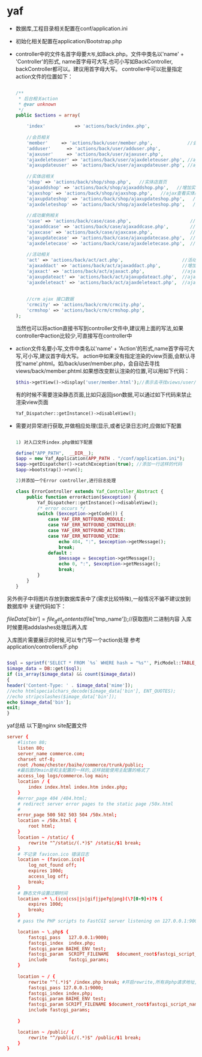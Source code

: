 yaf
===

* 数据库,工程目录相关配置在conf/application.ini
* 初始化相关配置在application/Bootstrap.php
* controller中的文件名首字母要`大写`,如Back.php。文件中类名以'name' + 'Controller'的形式, name首字母可大写,也可小写如BackController, backController都可以。建议用首字母大写。
	controller中可以批量指定action文件的位置如下：
	```php
	
    /**
     * 后台相关action
     * @var unknown
     */
	public $actions = array(

		'index'           => 'actions/back/index.php',                  //首页欢迎页面
	    
	    //会员相关
	    'member'     => 'actions/back/user/member.php',             //会员页面
	    'adduser'      => 'actions/back/user/adduser.php',              //添加新用户
	    'ajaxuser'     => 'actions/back/user/ajaxuser.php',              // ajax用户详细信息
	    'ajaxdeleteuser' => 'actions/back/user/ajaxdeleteuser.php', //ajax删除用户
	    'ajaxupdateuser' => 'actions/back/user/ajaxupdateuser.php', //ajax删除用户
	    
	    //实体店相关
	    'shop' => 'actions/back/shop/shop.php',   //实体店首页
	    'ajaxaddshop' => 'actions/back/shop/ajaxaddshop.php',   //增加实体店
	    'ajaxshop' => 'actions/back/shop/ajaxshop.php',   //ajax查看实体店详细信息
	    'ajaxupdateshop' => 'actions/back/shop/ajaxupdateshop.php',   //ajax更新实体店信息	    
	    'ajaxdeleteshop' => 'actions/back/shop/ajaxdeleteshop.php',   //ajax删除实体店信息
        
        //成功案例相关
	    'case' => 'actions/back/case/case.php',                      //成功案例首页
	    'ajaxaddcase' => 'actions/back/case/ajaxaddcase.php',        //增加成功案例
	    'ajaxcase' => 'actions/back/case/ajaxcase.php',              //ajax查看成功案例详细信息
	    'ajaxupdatecase' => 'actions/back/case/ajaxupdatecase.php',  //ajax更新成功案例信息	    
	    'ajaxdeletecase' => 'actions/back/case/ajaxdeletecase.php',  //ajax删除成功案例信息
	        
        //活动相关
	    'act' => 'actions/back/act/act.php',                      //活动首页
	    'ajaxaddact' => 'actions/back/act/ajaxaddact.php',        //增加活动
	    'ajaxact' => 'actions/back/act/ajaxact.php',              //ajax查看活动详细信息
	    'ajaxupdateact' => 'actions/back/act/ajaxupdateact.php',  //ajax更新活动信息	    
	    'ajaxdeleteact' => 'actions/back/act/ajaxdeleteact.php',  //ajax删除活动
	    
	        
	    //crm ajax 接口数据
	    'crmcity' => 'actions/back/crm/crmcity.php',
	    'crmshop' => 'actions/back/crm/crmshop.php',
	);
	```
	当然也可以将action直接书写到controller文件中,建议用上面的写法,如果controller中action比较少,可直接写在controller中
	
* action文件名要小写,文件中类名以'name' + 'Action'的形式,name首字母可大写,可小写,建议首字母大写。
action中如果没有指定渲染的view页面,会默认寻找'name'.phtml。如/back/user/member.php，会自动去寻找views/back/member.phtml.如果想改变默认渲染的位置,可以用如下代码：
	
	```php
	$this->getView()->display('user/member.html');//表示去寻找views/user/member.phtml,并渲染
	```
	
	有的时候不需要渲染静态页面,比如只返回json数据,可以通过如下代码来禁止渲染view页面
	
	```php
	Yaf_Dispatcher::getInstance()->disableView();
	```


* 需要对异常进行获取,并做相应处理(显示,或者记录日志)时,应做如下配置
 	
 	```php

	1) 对入口文件index.php做如下配置
	
	define("APP_PATH",  __DIR__);  
	$app = new Yaf_Application(APP_PATH . "/conf/application.ini");  
	$app->getDispatcher()->catchException(true); //添加一行这样的代码
	$app->bootstrap()->run();
	
	2)并添加一个Error controller,进行日志处理
	
	class ErrorController extends Yaf_Controller_Abstract {
	    public function errorAction($exception) {
	        Yaf_Dispatcher::getInstance()->disableView();
	        /* error occurs */
	        switch ($exception->getCode()) {
	            case YAF_ERR_NOTFOUND_MODULE:
	            case YAF_ERR_NOTFOUND_CONTROLLER:
	            case YAF_ERR_NOTFOUND_ACTION:
	            case YAF_ERR_NOTFOUND_VIEW:
	                echo 404, ":", $exception->getMessage();
	                break;
	            default :
	                $message = $exception->getMessage();
	                echo 0, ":", $exception->getMessage();
	                break;
	        }
	    }
	}
	```
另外例子中将图片存放到数据库表中了(需求比较特殊),一般情况不骗不建议放到数据库中
关键代码如下：

$fileData['bin'] = file_get_contents($file['tmp_name']);//获取图片二进制内容
入库时候要用addslashes处理后再入库

入库图片需要展示的时候,可以专门写一个action处理
参考application/controllers/F.php

```php

$sql = sprintf('SELECT * FROM `%s` WHERE hash = "%s"', PicModel::TABLE_NAME, $hash);
$image_data = DB::get($sql);
if (is_array($image_data) && count($image_data))
{   
header('Content-Type: ' . $image_data['mime']);
//echo htmlspecialchars_decode($image_data['bin'], ENT_QUOTES);
//echo stripcslashes($image_data['bin']);
echo $image_data['bin'];
exit;
} 

```
 

	
yaf总结
以下是nginx site配置文件

```conf
server {
    #listen 80;
    listen 80;
    server_name commerce.com;
    charset utf-8;
    root /home/chester/baihe/commerce/trunk/public;
    #最后面的main是和主配置的一样的,这样就能使用主配置的格式了
    access_log logs/commerce.log main;
    location / {
        index index.html index.htm index.php;
    }
    #error_page 404 /404.html;
    # redirect server error pages to the static page /50x.html
    #
    error_page 500 502 503 504 /50x.html;
    location = /50x.html {
        root html;
    }
    location ~ /static/ {
        rewrite "^/static/(.*)$" /static/$1 break;
    }
    # 不记录 favicon.ico 错误日志
    location ~ (favicon.ico){
        log_not_found off;
        expires 100d;
        access_log off;
        break;
    }
    # 静态文件设置过期时间
    location ~* \.(ico|css|js|gif|jpe?g|png)(\?[0-9]+)?$ {
        expires 100d;
        break;
    }
    # pass the PHP scripts to FastCGI server listening on 127.0.0.1:9000

    location ~ \.php$ {
        fastcgi_pass   127.0.0.1:9000;
        fastcgi_index  index.php;
        fastcgi_param BAIHE_ENV test;
        fastcgi_param  SCRIPT_FILENAME   $document_root$fastcgi_script_name;
        include        fastcgi_params;
    }
	
    location ~ / {
        rewrite "^(.*)$" /index.php break; #开启rewrite,所有非php请求地址,全重写到index.php
        fastcgi_pass 127.0.0.1:9000;
		fastcgi_index index.php;
        fastcgi_param BAIHE_ENV test;
		fastcgi_param SCRIPT_FILENAME $document_root$fastcgi_script_name;
        include fastcgi_params;
    
    }

    location ~ /public/ {
        rewrite "^/public/(.*)$" /public/$1 break;
    }
}
```

